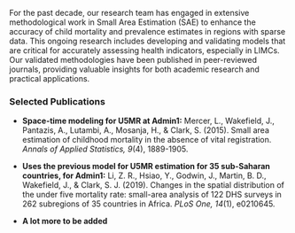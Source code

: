 For the past decade, our research team has engaged in extensive methodological work in Small Area Estimation (SAE) to enhance the accuracy of child mortality and prevalence estimates in regions with sparse data. This ongoing research includes developing and validating models that are critical for accurately assessing health indicators, especially in LIMCs. Our validated methodologies have been published in peer-reviewed journals, providing valuable insights for both academic research and practical applications.


### Selected Publications
- **Space-time modeling for U5MR at Admin1:** Mercer, L., Wakefield, J., Pantazis, A., Lutambi, A., Mosanja, H., & Clark, S. (2015). Small area estimation of childhood mortality in the absence of vital registration. *Annals of Applied Statistics, 9*(4), 1889-1905.

- **Uses the previous model for U5MR estimation for 35 sub-Saharan countries, for Admin1:** Li, Z. R., Hsiao, Y., Godwin, J., Martin, B. D., Wakefield, J., & Clark, S. J. (2019). Changes in the spatial distribution of the under five mortality rate: small-area analysis of 122 DHS surveys in 262 subregions of 35 countries in Africa. *PLoS One, 14*(1), e0210645.

- **A lot more to be added**